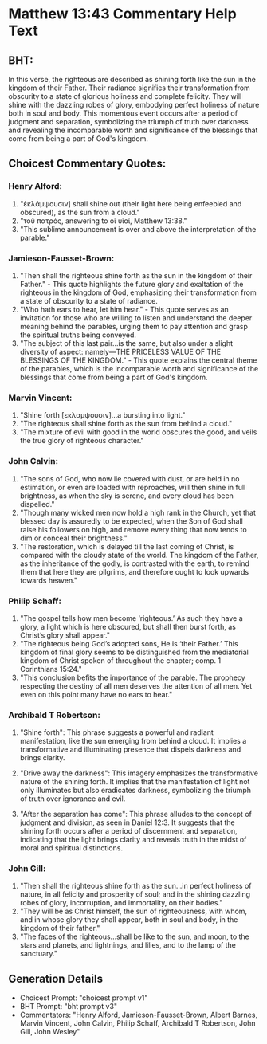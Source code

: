 # Matthew 13:43 Commentary Help Text

## BHT:
In this verse, the righteous are described as shining forth like the sun in the kingdom of their Father. Their radiance signifies their transformation from obscurity to a state of glorious holiness and complete felicity. They will shine with the dazzling robes of glory, embodying perfect holiness of nature both in soul and body. This momentous event occurs after a period of judgment and separation, symbolizing the triumph of truth over darkness and revealing the incomparable worth and significance of the blessings that come from being a part of God's kingdom.

## Choicest Commentary Quotes:
### Henry Alford:
1. "ἐκλάμψουσιν] shall shine out (their light here being enfeebled and obscured), as the sun from a cloud." 
2. "τοῦ πατρός, answering to οἱ υἱοί, Matthew 13:38." 
3. "This sublime announcement is over and above the interpretation of the parable."

### Jamieson-Fausset-Brown:
1. "Then shall the righteous shine forth as the sun in the kingdom of their Father." - This quote highlights the future glory and exaltation of the righteous in the kingdom of God, emphasizing their transformation from a state of obscurity to a state of radiance.
2. "Who hath ears to hear, let him hear." - This quote serves as an invitation for those who are willing to listen and understand the deeper meaning behind the parables, urging them to pay attention and grasp the spiritual truths being conveyed.
3. "The subject of this last pair...is the same, but also under a slight diversity of aspect: namely—THE PRICELESS VALUE OF THE BLESSINGS OF THE KINGDOM." - This quote explains the central theme of the parables, which is the incomparable worth and significance of the blessings that come from being a part of God's kingdom.

### Marvin Vincent:
1. "Shine forth [εκλαμψουσιν]...a bursting into light." 
2. "The righteous shall shine forth as the sun from behind a cloud." 
3. "The mixture of evil with good in the world obscures the good, and veils the true glory of righteous character."

### John Calvin:
1. "The sons of God, who now lie covered with dust, or are held in no estimation, or even are loaded with reproaches, will then shine in full brightness, as when the sky is serene, and every cloud has been dispelled."
2. "Though many wicked men now hold a high rank in the Church, yet that blessed day is assuredly to be expected, when the Son of God shall raise his followers on high, and remove every thing that now tends to dim or conceal their brightness."
3. "The restoration, which is delayed till the last coming of Christ, is compared with the cloudy state of the world. The kingdom of the Father, as the inheritance of the godly, is contrasted with the earth, to remind them that here they are pilgrims, and therefore ought to look upwards towards heaven."

### Philip Schaff:
1. "The gospel tells how men become ‘righteous.’ As such they have a glory, a light which is here obscured, but shall then burst forth, as Christ’s glory shall appear."
2. "The righteous being God’s adopted sons, He is ‘their Father.’ This kingdom of final glory seems to be distinguished from the mediatorial kingdom of Christ spoken of throughout the chapter; comp. 1 Corinthians 15:24."
3. "This conclusion befits the importance of the parable. The prophecy respecting the destiny of all men deserves the attention of all men. Yet even on this point many have no ears to hear."

### Archibald T Robertson:
1. "Shine forth": This phrase suggests a powerful and radiant manifestation, like the sun emerging from behind a cloud. It implies a transformative and illuminating presence that dispels darkness and brings clarity.

2. "Drive away the darkness": This imagery emphasizes the transformative nature of the shining forth. It implies that the manifestation of light not only illuminates but also eradicates darkness, symbolizing the triumph of truth over ignorance and evil.

3. "After the separation has come": This phrase alludes to the concept of judgment and division, as seen in Daniel 12:3. It suggests that the shining forth occurs after a period of discernment and separation, indicating that the light brings clarity and reveals truth in the midst of moral and spiritual distinctions.

### John Gill:
1. "Then shall the righteous shine forth as the sun...in perfect holiness of nature, in all felicity and prosperity of soul; and in the shining dazzling robes of glory, incorruption, and immortality, on their bodies." 
2. "They will be as Christ himself, the sun of righteousness, with whom, and in whose glory they shall appear, both in soul and body, in the kingdom of their father."
3. "The faces of the righteous...shall be like to the sun, and moon, to the stars and planets, and lightnings, and lilies, and to the lamp of the sanctuary."


## Generation Details
- Choicest Prompt: "choicest prompt v1"
- BHT Prompt: "bht prompt v3"
- Commentators: "Henry Alford, Jamieson-Fausset-Brown, Albert Barnes, Marvin Vincent, John Calvin, Philip Schaff, Archibald T Robertson, John Gill, John Wesley"
